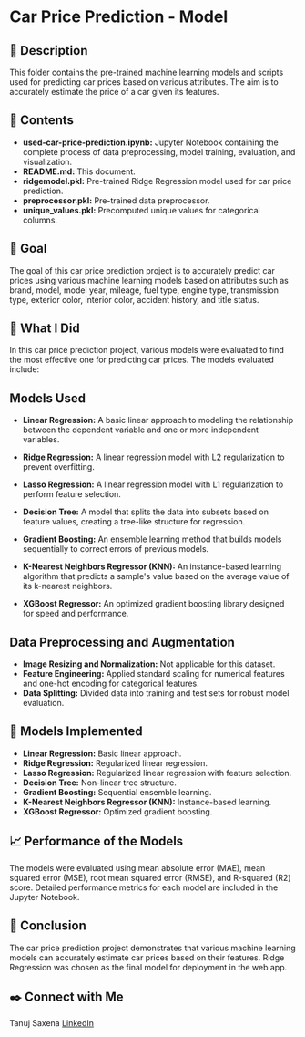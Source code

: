 # Car Price Prediction - Model

## 📝 Description
This folder contains the pre-trained machine learning models and scripts used for predicting car prices based on various attributes. The aim is to accurately estimate the price of a car given its features.

## 📂 Contents
- **used-car-price-prediction.ipynb:** Jupyter Notebook containing the complete process of data preprocessing, model training, evaluation, and visualization.
- **README.md:** This document.
- **ridgemodel.pkl:** Pre-trained Ridge Regression model used for car price prediction.
- **preprocessor.pkl:** Pre-trained data preprocessor.
- **unique_values.pkl:** Precomputed unique values for categorical columns.

## 🎯 Goal
The goal of this car price prediction project is to accurately predict car prices using various machine learning models based on attributes such as brand, model, model year, mileage, fuel type, engine type, transmission type, exterior color, interior color, accident history, and title status.

## 🧮 What I Did
In this car price prediction project, various models were evaluated to find the most effective one for predicting car prices. The models evaluated include:

## Models Used
- **Linear Regression:** A basic linear approach to modeling the relationship between the dependent variable and one or more independent variables.
- **Ridge Regression:** A linear regression model with L2 regularization to prevent overfitting.
- **Lasso Regression:** A linear regression model with L1 regularization to perform feature selection.
- **Decision Tree:** A model that splits the data into subsets based on feature values, creating a tree-like structure for regression.
- **Gradient Boosting:** An ensemble learning method that builds models sequentially to correct errors of previous models.

- **K-Nearest Neighbors Regressor (KNN):** An instance-based learning algorithm that predicts a sample's value based on the average value of its k-nearest neighbors.
- **XGBoost Regressor:** An optimized gradient boosting library designed for speed and performance.

## Data Preprocessing and Augmentation
- **Image Resizing and Normalization:** Not applicable for this dataset.
- **Feature Engineering:** Applied standard scaling for numerical features and one-hot encoding for categorical features.
- **Data Splitting:** Divided data into training and test sets for robust model evaluation.

## 🚀 Models Implemented
- **Linear Regression:** Basic linear approach.
- **Ridge Regression:** Regularized linear regression.
- **Lasso Regression:** Regularized linear regression with feature selection.
- **Decision Tree:** Non-linear tree structure.
- **Gradient Boosting:** Sequential ensemble learning.
- **K-Nearest Neighbors Regressor (KNN):** Instance-based learning.
- **XGBoost Regressor:** Optimized gradient boosting.

## 📈 Performance of the Models
The models were evaluated using mean absolute error (MAE), mean squared error (MSE), root mean squared error (RMSE), and R-squared (R2) score. Detailed performance metrics for each model are included in the Jupyter Notebook.

## 📢 Conclusion
The car price prediction project demonstrates that various machine learning models can accurately estimate car prices based on their features. Ridge Regression was chosen as the final model for deployment in the web app.

## ✒️ Connect with Me
Tanuj Saxena [LinkedIn](https://www.linkedin.com/in/tanuj-saxena-970271252/)